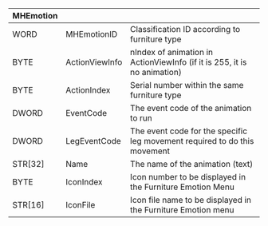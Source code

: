 | MHEmotion |                |                                                                           |
| --------- | -------------- | ------------------------------------------------------------------------- |
| WORD      | MHEmotionID    | Classification ID according to furniture type                             |
| BYTE      | ActionViewInfo | nIndex of animation in ActionViewInfo (if it is 255, it is no animation)  |
| BYTE      | ActionIndex    | Serial number within the same furniture type                              |
| DWORD     | EventCode      | The event code of the animation to run                                    |
| DWORD     | LegEventCode   | The event code for the specific leg movement required to do this movement |
| STR[32]   | Name           | The name of the animation (text)                                          |
| BYTE      | IconIndex      | Icon number to be displayed in the Furniture Emotion Menu                 |
| STR[16]   | IconFile       | Icon file name to be displayed in the Furniture Emotion menu              |